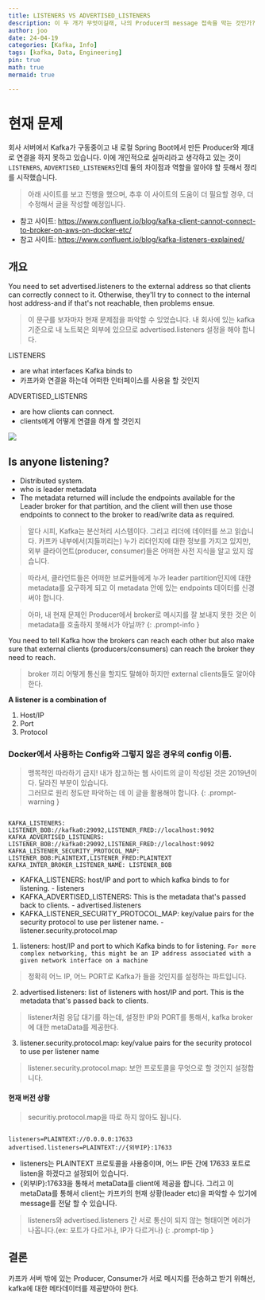 ```yaml
---
title: LISTENERS VS ADVERTISED_LISTENERS
description: 이 두 개가 무엇이길래, 나의 Producer의 message 접속을 막는 것인가?
author: joo
date: 24-04-19
categories: [Kafka, Info]
tags: [kafka, Data, Engineering]
pin: true
math: true
mermaid: true

---
```


# 현재 문제
회사 서버에서 Kafka가 구동중이고 내 로컬 Spring Boot에서 만든 Producer와 제대로 연결을 하지 못하고 있습니다.
이에 개인적으로 실마리라고 생각하고 있는 것이 `LISTENERS`, `ADVERTISED_LISTENERS`인데 둘의 차이점과 역할을 알아야 할 듯해서 정리를 시작했습니다.

> 아래 사이트를 보고 진행을 했으며, 추후 이 사이트의 도움이 더 필요할 경우, 더 수정해서 글을 작성할 예정입니다.
- 참고 사이트: https://www.confluent.io/blog/kafka-client-cannot-connect-to-broker-on-aws-on-docker-etc/
- 참고 사이트: https://www.confluent.io/blog/kafka-listeners-explained/

## 개요

You need to set advertised.listeners to the external address so that clients can correctly connect to it.
Otherwise, they'll try to connect to the internal host address-and if that's not reachable, then problems ensue.

> 이 문구를 보자마자 현재 문제점을 파악할 수 있었습니다. 내 회사에 있는 kafka 기준으로 내 노트북은 외부에 있으므로 advertised.listeners 설정을 해야 합니다.

LISTENERS
- are what interfaces Kafka binds to
- 카프카와 연결을 하는데 어떠한 인터페이스를 사용을 할 것인지

ADVERTISED_LISTENRS
- are how clients can connect.
- clients에게 어떻게 연결을 하게 할 것인지


![](https://jwjinn.github.io/assets/img/kafka/2024-04-19-10-41-45.png)

## Is anyone listening?
- Distributed system.
- who is leader metadata
- The metadata returned will include the endpoints available for the Leader broker for that partition, and the client will then use those endpoints to connect to the broker to read/write data as required.

> 알다 시피, Kafka는 분산처리 시스템이다. 그리고 리더에 데이터를 쓰고 읽습니다.
> 카프카 내부에서(지들끼리는) 누가 리더인지에 대한 정보를 가지고 있지만, 외부 클라이언트(producer, consumer)들은 어떠한 사전 지식을 알고 있지 않습니다.

> 따라서, 클라언트들은 어떠한 브로커들에게 누가 leader partition인지에 대한 metadata를 요구하게 되고 이 metadata 안에 있는 endpoints 데이터를 신경써야 합니다.

> 아마, 내 현재 문제인 Producer에서 broker로 메시지를 잘 보내지 못한 것은 이 metadata를 호출하지 못해서가 아닐까?
{: .prompt-info }

You need to tell Kafka how the brokers can reach each other but also make sure that external clients (producers/consumers) can reach the broker they need to reach.

> broker 끼리 어떻게 통신을 할지도 말해야 하지만 external clients들도 알아야 한다.

<strong>A listener is a combination of</strong> 
1. Host/IP
2. Port
3. Protocol

### Docker에서 사용하는 Config와 그렇지 않은 경우의 config 이름.
> 맹목적인 따라하기 금지! 내가 참고하는 웹 사이트의 글이 작성된 것은 2019년이다. 달라진 부분이 있습니다.<br> 그러므로 원리 정도만 파악하는 데 이 글을 활용해야 합니다.
{: .prompt-warning }


```shell

KAFKA_LISTENERS: LISTENER_BOB://kafka0:29092,LISTENER_FRED://localhost:9092
KAFKA_ADVERTISED_LISTENERS: LISTENER_BOB://kafka0:29092,LISTENER_FRED://localhost:9092
KAFKA_LISTENER_SECURITY_PROTOCOL_MAP: LISTENER_BOB:PLAINTEXT,LISTENER_FRED:PLAINTEXT
KAFKA_INTER_BROKER_LISTENER_NAME: LISTENER_BOB

```
- KAFKA_LISTENERS: host/IP and port to which kafka binds to for listening.
        - listeners
- KAFKA_ADVERTISED_LISTENERS: This is the metadata that's passed back to clients.
        - advertised.listeners
- KAFKA_LISTENER_SECURITY_PROTOCOL_MAP: key/value pairs for the security protocol to use per listener name.
        - listener.security.protocol.map



1. listeners: host/IP and port to which Kafka binds to for listening. `For more complex networking, this might be an IP address associated with a given network interface on a machine`
> 정확히 어느 IP, 어느 PORT로 Kafka가 들을 것인지를 설정하는 파트입니다. 

2. advertised.listeners: list of listeners with host/IP and port. This is the metadata that's passed back to clients.
> listener처럼 응답 대기를 하는데, 설정한 IP와 PORT를 통해서, kafka broker에 대한 metaData를 제공한다.

3. listener.security.protocol.map: key/value pairs for the security protocol to use per listener name
> listener.security.protocol.map: 보안 프로토콜을 무엇으로 할 것인지 설정합니다.

#### 현재 버전 상황
> securitiy.protocol.map을 따로 하지 않아도 됩니다.

```shell

listeners=PLAINTEXT://0.0.0.0:17633
advertised.listeners=PLAINTEXT://{외부IP}:17633

```

- listeners는 PLAINTEXT 프로토콜을 사용중이며, 어느 IP든 간에 17633 포트로 listen을 하겠다고 설정되어 있습니다.
- {외부IP}:17633을 통해서 metaData를 client에 제공을 합니다. 그리고 이 metaData를 통해서 client는 카프카의 현재 상황(leader etc)을 파악할 수 있기에 message를 전달 할 수 있습니다.

> listeners와 advertised.listeners 간 서로 통신이 되지 않는 형태이면 에러가 나옵니다.(ex: 포트가 다르거나, IP가 다르거나)
{: .prompt-tip }

## 결론

카프카 서버 밖에 있는 Producer, Consumer가 서로 메시지를 전송하고 받기 위해선, kafka에 대한 메타데이터를 제공받아야 한다.
